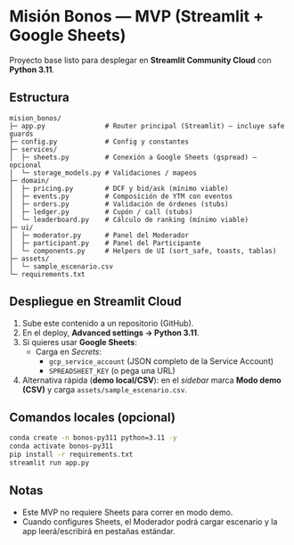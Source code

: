 # Misión Bonos — MVP (Streamlit + Google Sheets)

Proyecto base listo para desplegar en **Streamlit Community Cloud** con **Python 3.11**.

## Estructura
```
mision_bonos/
├─ app.py               # Router principal (Streamlit) — incluye safe guards
├─ config.py            # Config y constantes
├─ services/
│  ├─ sheets.py         # Conexión a Google Sheets (gspread) — opcional
│  └─ storage_models.py # Validaciones / mapeos
├─ domain/
│  ├─ pricing.py        # DCF y bid/ask (mínimo viable)
│  ├─ events.py         # Composición de YTM con eventos
│  ├─ orders.py         # Validación de órdenes (stubs)
│  ├─ ledger.py         # Cupón / call (stubs)
│  └─ leaderboard.py    # Cálculo de ranking (mínimo viable)
├─ ui/
│  ├─ moderator.py      # Panel del Moderador
│  ├─ participant.py    # Panel del Participante
│  └─ components.py     # Helpers de UI (sort_safe, toasts, tablas)
├─ assets/
│  └─ sample_escenario.csv
└─ requirements.txt
```

## Despliegue en Streamlit Cloud
1. Sube este contenido a un repositorio (GitHub).
2. En el deploy, **Advanced settings → Python 3.11**.
3. Si quieres usar **Google Sheets**:
   - Carga en *Secrets*:
     - `gcp_service_account` (JSON completo de la Service Account)
     - `SPREADSHEET_KEY` (o pega una URL)  
4. Alternativa rápida (**demo local/CSV**): en el *sidebar* marca **Modo demo (CSV)** y carga `assets/sample_escenario.csv`.

## Comandos locales (opcional)
```bash
conda create -n bonos-py311 python=3.11 -y
conda activate bonos-py311
pip install -r requirements.txt
streamlit run app.py
```

## Notas
- Este MVP no requiere Sheets para correr en modo demo.
- Cuando configures Sheets, el Moderador podrá cargar escenario y la app leerá/escribirá en pestañas estándar.

